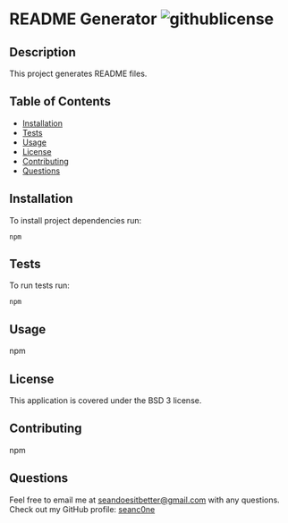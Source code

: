 
# README Generator ![githublicense](https://img.shields.io/badge/license-BSD%203-blue.svg)

## Description

This project generates README files.

## Table of Contents

* [Installation](#Installation)
* [Tests](#Tests)
* [Usage](#Usage)
* [License](#License)
* [Contributing](#Contributing)
* [Questions](#Questions)

## Installation

To install project dependencies run: 

```
npm
```

## Tests

To run tests run: 

```
npm
```

## Usage

npm

## License

This application is covered under the BSD 3 license.

## Contributing

npm

## Questions
Feel free to email me at seandoesitbetter@gmail.com with any questions.
Check out my GitHub profile: [seanc0ne](https://www.github.com/seanc0ne)
